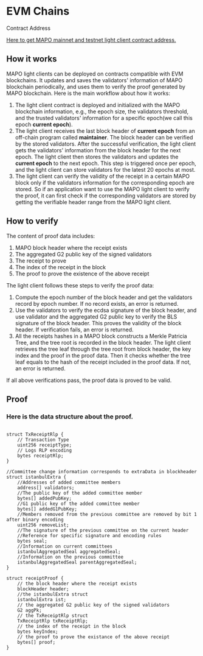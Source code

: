 # EVM Chains

 Contract Address

[Here to get MAPO mainnet and testnet light client contract address.](/develop/light-client/README.md)



## How it works

MAPO light clients can be deployed on contracts compatible with EVM blockchains. It updates and saves the validators' information of MAPO blockchain periodically, and uses them to verify the proof generated by MAPO blockchain. Here is the main workflow about how it works:

1. The light client contract is deployed and initialized with the MAPO blockchain information, e.g., the epoch size, the validators threshold, and the trusted validators' information for a specific epoch(we call this epoch **current epoch**).
2. The light client receives the last block header of **current epoch** from an off-chain program called **maintainer**. The block header can be verified by the stored validators. After the successful verification, the light client gets the validators' information from the block header for the next epoch. The light client then stores the validators and updates the **current epoch** to the next epoch. This step is triggered once per epoch, and the light client can store validators for the latest 20 epochs at most.
3. The light client can verify the validity of the receipt in a certain MAPO block only if the validators information for the corresponding epoch are stored. So if an application want to use the MAPO light client to verify the proof, it can first check if the corresponding validators are stored by getting the verifiable header range from the MAPO light client.

## How to verify

The content of proof data includes:

1. MAPO block header where the receipt exists
2. The aggregated G2 public key of the signed validators
3. The receipt to prove
4. The index of the receipt in the block
5. The proof to prove the existence of the above receipt

The light client follows these steps to verify the proof data:

1. Compute the epoch number of the block header and get the validators record by epoch number. If no record exists, an error is returned.
2. Use the validators to verify the ecdsa signature of the block header, and use validator and the aggregated G2 public key to verify the BLS signature of the block header. This proves the validity of the block header. If verification fails, an error is returned.
3. All the receipts hashes in a MAPO block constructs a Merkle Patricia Tree, and the tree root is recorded in the block header. The light client retrieves the tree leaf through the tree root from block header, the key index and the proof in the proof data. Then it checks whether the tree leaf equals to the hash of the receipt included in the proof data. If not, an error is returned.

If all above verifications pass, the proof data is proved to be valid.

## Proof

### Here is the data structure about the proof.

```

struct TxReceiptRlp {
	// Transaction Type
    uint256 receiptType;
    // Logs RLP encoding
    bytes receiptRlp;
}

//Committee change information corresponds to extraData in blockheader
struct istanbulExtra {
    //Addresses of added committee members
    address[] validators;
    //The public key of the added committee member
    bytes[] addedPubKey;
    //G1 public key of the added committee member
    bytes[] addedG1PubKey;
    //Members removed from the previous committee are removed by bit 1 after binary encoding
    uint256 removeList;
    //The signature of the previous committee on the current header
    //Reference for specific signature and encoding rules
    bytes seal;
    //Information on current committees
    istanbulAggregatedSeal aggregatedSeal;
    //Information on the previous committee
    istanbulAggregatedSeal parentAggregatedSeal;
}

struct receiptProof {
	// the block header where the receipt exists
    blockHeader header;
    //the istanbulExtra struct
    istanbulExtra ist;
    // the aggregated G2 public key of the signed validators
    G2 aggPk;
    // the TxReceiptRlp struct
    TxReceiptRlp txReceiptRlp;
    // the index of the receipt in the block
    bytes keyIndex;
    // the proof to prove the existance of the above receipt
    bytes[] proof;
}
```